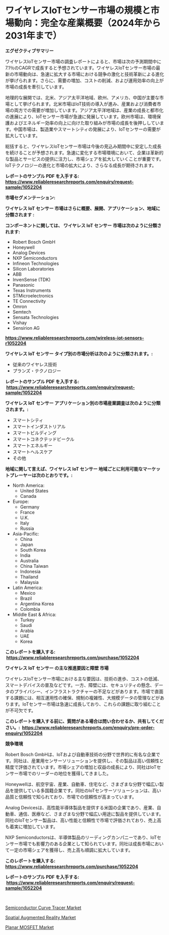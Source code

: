 <p><h1>ワイヤレスIoTセンサー市場の規模と市場動向：完全な産業概要（2024年から2031年まで）</h1></p><p><strong>エグゼクティブサマリー</strong></p>
<p><p>ワイヤレスIoTセンサー市場の調査レポートによると、市場は次の予測期間中に7.1％のCAGRで成長すると予想されています。ワイヤレスIoTセンサー市場の最新の市場動向は、急速に拡大する市場における競争の激化と技術革新による進化が挙げられます。さらに、需要の増加、コストの削減、および運用効率の向上が市場の成長を牽引しています。</p><p>地理的な展開では、北米、アジア太平洋地域、欧州、アメリカ、中国が主要な市場として挙げられます。北米市場はIoT技術の導入が進み、産業および消費者市場の両方での需要が増加しています。アジア太平洋地域は、産業の成長と都市化の進展により、IoTセンサー市場が急速に発展しています。欧州市場は、環境保護およびエネルギー効率の向上に向けた取り組みが市場の成長を後押ししています。中国市場は、製造業やスマートシティの発展により、IoTセンサーの需要が拡大しています。</p><p>総括すると、ワイヤレスIoTセンサー市場は今後の見込み期間中に安定した成長を続けることが予想されます。急速に変化する市場環境において、企業は革新的な製品とサービスの提供に注力し、市場シェアを拡大していくことが重要です。IoTテクノロジーの進化と市場の拡大により、さらなる成長が期待されます。</p></p>
<p><strong>レポートのサンプル PDF を入手する: <a href="https://www.reliableresearchreports.com/enquiry/request-sample/1052204">https://www.reliableresearchreports.com/enquiry/request-sample/1052204</a></strong></p>
<p><strong>市場セグメンテーション:</strong></p>
<p><strong> ワイヤレス IoT センサー 市場はさらに概要、展開、アプリケーション、地域に分類されます :</strong></p>
<p><strong>コンポーネントに関しては、 ワイヤレス IoT センサー 市場は次のように分類されます: &nbsp;</strong></p>
<p><ul><li>Robert Bosch GmbH</li><li>Honeywell</li><li>Analog Devices</li><li>NXP Semiconductors</li><li>Infineon Technologies</li><li>Silicon Laboratories</li><li>ABB</li><li>InvenSense (TDK)</li><li>Panasonic</li><li>Texas Instruments</li><li>STMicroelectronics</li><li>TE Connectivity</li><li>Omron</li><li>Semtech</li><li>Sensata Technologies</li><li>Vishay</li><li>Sensirion AG</li></ul></p>
<p><strong><a href="https://www.reliableresearchreports.com/wireless-iot-sensors-r1052204">https://www.reliableresearchreports.com/wireless-iot-sensors-r1052204</a></strong></p>
<p><strong> ワイヤレス IoT センサー タイプ別の市場分析は次のように分類されます。:</strong></p>
<p><ul><li>従来のワイヤレス技術</li><li>プランズ・テクノロジー</li></ul></p>
<p><strong>レポートのサンプル PDF を入手する: &nbsp;<a href="https://www.reliableresearchreports.com/enquiry/request-sample/1052204">https://www.reliableresearchreports.com/enquiry/request-sample/1052204</a></strong></p>
<p><strong> ワイヤレス IoT センサー アプリケーション別の市場産業調査は次のように分類されます。:</strong></p>
<p><ul><li>スマートシティ</li><li>スマートインダストリアル</li><li>スマートビルディング</li><li>スマートコネクテッドビークル</li><li>スマートエネルギー</li><li>スマートヘルスケア</li><li>その他</li></ul></p>
<p><strong>地域に関して言えば、ワイヤレス IoT センサー 地域ごとに利用可能なマーケットプレーヤーは次のとおりです。:</strong></p>
<p><ul>
    <li>
        North America:
        <ul>
            <li>United States</li>
            <li>Canada</li>
        </ul>
    </li>
    <li>
        Europe:
        <ul>
            <li>Germany</li>
            <li>France</li>
            <li>U.K.</li>
            <li>Italy</li>
            <li>Russia</li>
        </ul>
    </li>
    <li>
        Asia-Pacific:
        <ul>
            <li>China</li>
            <li>Japan</li>
            <li>South Korea</li>
            <li>India</li>
            <li>Australia</li>
            <li>China Taiwan</li>
            <li>Indonesia</li>
            <li>Thailand</li>
            <li>Malaysia</li>
        </ul>
    </li>
    <li>
        Latin America:
        <ul>
            <li>Mexico</li>
            <li>Brazil</li>
            <li>Argentina Korea</li>
            <li>Colombia</li>
        </ul>
    </li>
    <li>
        Middle East & Africa:
        <ul>
            <li>Turkey</li>
            <li>Saudi</li>
            <li>Arabia</li>
            <li>UAE</li>
            <li>Korea</li>
        </ul>
    </li>
    </ul></p>
<p><strong>このレポートを購入する: &nbsp;<a href="https://www.reliableresearchreports.com/purchase/1052204">https://www.reliableresearchreports.com/purchase/1052204</a></strong></p>
<p><strong>ワイヤレス IoT センサー の主な推進要因と障壁 市場</strong></p>
<p><p>ワイヤレスIoTセンサー市場における主な要因は、技術の進歩、コストの低減、スマートデバイスの普及などです。一方、障壁には、セキュリティの懸念、データのプライバシー、インフラストラクチャーの不足などがあります。市場で直面する課題には、相互運用性の確保、規制の複雑性、大規模データの管理などがあります。IoTセンサー市場は急速に成長しており、これらの課題に取り組むことが不可欠です。</p></p>
<p><strong>このレポートを購入する前に、質問がある場合は問い合わせるか、共有してください。:&nbsp; <a href="https://www.reliableresearchreports.com/enquiry/pre-order-enquiry/1052204">https://www.reliableresearchreports.com/enquiry/pre-order-enquiry/1052204</a></strong></p>
<p><strong>競争環境</strong></p>
<p><p>Robert Bosch GmbHは、IoTおよび自動車技術の分野で世界的に有名な企業です。同社は、産業用センサーソリューションを提供し、その製品は高い信頼性と精度で評価されています。市場シェアの増加と収益の成長により、同社はIoTセンサー市場でのリーダーの地位を獲得してきました。</p><p>Honeywellは、航空宇宙、産業、自動車、住宅など、さまざまな分野で幅広い製品を提供している多国籍企業です。同社のIoTセンサーソリューションは、高い品質と信頼性で知られており、市場での信頼性が高まっています。</p><p>Analog Devicesは、高性能半導体製品を提供する米国の企業であり、産業、自動車、通信、医療など、さまざまな分野で幅広い用途に製品を提供しています。同社のIoTセンサー製品は、高い性能と信頼性で市場で評価されており、売上高も着実に増加しています。</p><p>NXP Semiconductorsは、半導体製品のリーディングカンパニーであり、IoTセンサー市場でも影響力のある企業として知られています。同社は成長市場において一定の市場シェアを獲得し、売上高も順調に拡大しています。</p></p>
<p><strong>このレポートを購入する: &nbsp; <a href="https://www.reliableresearchreports.com/purchase/1052204">https://www.reliableresearchreports.com/purchase/1052204</a></strong></p>
<p><strong>レポートのサンプル PDF を入手する: &nbsp;<a href="https://www.reliableresearchreports.com/enquiry/request-sample/1052204">https://www.reliableresearchreports.com/enquiry/request-sample/1052204</a></strong><strong></strong></p>
<p>&nbsp;</p>
<p><p><a href="https://confirmed-shield-e13.notion.site/Semiconductor-Curve-Tracer-Market-Analysis-Its-CAGR-Market-Segmentation-and-Global-Industry-Overvi-c515289a33f6414ebc419d4ba88450d4">Semiconductor Curve Tracer Market</a></p><p><a href="https://github.com/ChiragRP21/Market-Research-Report-List-4/blob/main/spatial-augmented-reality-market.md">Spatial Augmented Reality Market</a></p><p><a href="https://funky-papaya-cf4.notion.site/Planar-MOSFET-Market-Competitive-Analysis-Market-Trends-and-Forecast-to-2031-f3490e08781e4307baf262492ba24ada">Planar MOSFET Market</a></p></p>